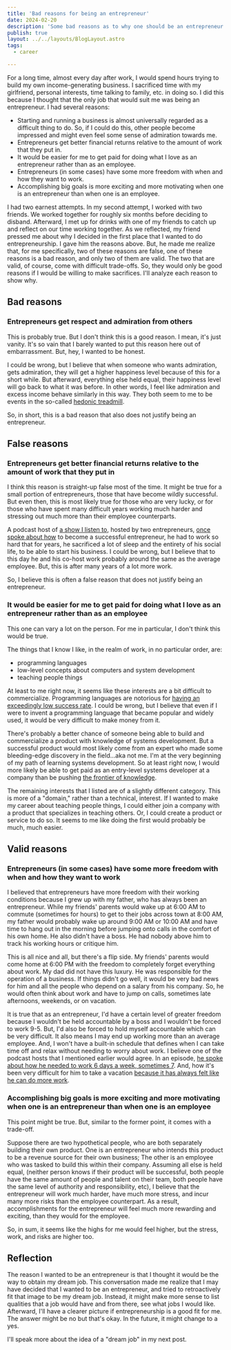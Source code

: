 ```yaml
---
title: 'Bad reasons for being an entrepreneur'
date: 2024-02-20
description: 'Some bad reasons as to why one should be an entrepreneur'
publish: true
layout: ../../layouts/BlogLayout.astro
tags:
  - career

---
```


For a long time, almost every day after work, I would spend hours trying to build my own income-generating business. I sacrificed time with my girlfriend, personal interests, time talking to family, etc. in doing so. I did this because I thought that the only job that would suit me was being an entrepreneur. I had several reasons:

- Starting and running a business is almost universally regarded as a difficult thing to do. So, if I could do this, other people become impressed and might even feel some sense of admiration towards me.
- Entrepreneurs get better financial returns relative to the amount of work that they put in.
- It would be easier for me to get paid for doing what I love as an entrepreneur rather than as an employee.
- Entrepreneurs (in some cases) have some more freedom with when and how they want to work.
- Accomplishing big goals is more exciting and more motivating when one is an entrepreneur than when one is an employee.

I had two earnest attempts. In my second attempt, I worked with two friends. We worked together for roughly six months before deciding to disband. Afterward, I met up for drinks with one of my friends to catch up and reflect on our time working together. As we reflected, my friend pressed me about why I decided in the first place that I wanted to do entrepreneurship. I gave him the reasons above. But, he made me realize that, for me specifically, two of these reasons are false, one of these reasons is a bad reason, and only two of them are valid. The two that are valid, of course, come with difficult trade-offs. So, they would only be good reasons if I would be willing to make sacrifices. I'll analyze each reason to show why.

## Bad reasons

### Entrepreneurs get respect and admiration from others

This is probably true. But I don't think this is a good reason. I mean, it's just vanity. It's so vain that I barely wanted to put this reason here out of embarrassment. But, hey, I wanted to be honest.

I could be wrong, but I believe that when someone who wants admiration, gets admiration, they will get a higher happiness level because of this for a short while. But afterward, everything else held equal, their happiness level will go back to what it was before. In other words, I feel like admiration and excess income behave similarly in this way. They both seem to me to be events in the so-called [hedonic treadmill](https://en.wikipedia.org/wiki/Hedonic_treadmill).

So, in short, this is a bad reason that also does not justify being an entrepreneur.

## False reasons

### Entrepreneurs get better financial returns relative to the amount of work that they put in

I think this reason is straight-up false most of the time. It might be true for a small portion of entrepreneurs, those that have become wildly successful. But even then, this is most likely true for those who are very lucky, or for those who have spent many difficult years working much harder and stressing out much more than their employee counterparts.

A podcast host of [a show I listen to](https://www.relay.fm/cortex), hosted by two entrepreneurs, [once spoke about how](https://pca.st/KqpS#t=5112.0) to become a successful entrepreneur, he had to work so hard that for years, he sacrificed a lot of sleep and the entirety of his social life, to be able to start his business. I could be wrong, but I believe that to this day he and his co-host work probably around the same as the average employee. But, this is after many years of a lot more work.

So, I believe this is often a false reason that does not justify being an entrepreneur.

### It would be easier for me to get paid for doing what I love as an entrepreneur rather than as an employee

This one can vary a lot on the person. For me in particular, I don't think this would be true.

The things that I know I like, in the realm of work, in no particular order, are:

- programming languages
- low-level concepts about computers and system development
- teaching people things

At least to me right now, it seems like these interests are a bit difficult to commercialize. Programming languages are notorious for [having an exceedingly low success rate](https://www.stroustrup.com/bs_faq.html#C++success). I could be wrong, but I believe that even if I were to invent a programming language that became popular and widely used, it would be very difficult to make money from it.

There's probably a better chance of someone being able to build and commercialize a product with knowledge of systems development. But a successful product would most likely come from an expert who made some bleeding-edge discovery in the field...aka not me. I'm at the very beginning of my path of learning systems development. So at least right now, I would more likely be able to get paid as an entry-level systems developer at a company than be pushing [the frontier of knowledge](https://paulgraham.com/getideas.html).

The remaining interests that I listed are of a slightly different category. This is more of a "domain," rather than a technical, interest. If I wanted to make my career about teaching people things, I could either join a company with a product that specializes in teaching others. Or, I could create a product or service to do so. It seems to me like doing the first would probably be much, much easier.

## Valid reasons

### Entrepreneurs (in some cases) have some more freedom with when and how they want to work

I believed that entrepreneurs have more freedom with their working conditions because I grew up with my father, who has always been an entrepreneur. While my friends' parents would wake up at 6:00 AM to commute (sometimes for hours) to get to their jobs across town at 8:00 AM, my father would probably wake up around 9:00 AM or 10:00 AM and have time to hang out in the morning before jumping onto calls in the comfort of his own home. He also didn't have a boss. He had nobody above him to track his working hours or critique him.

This is all nice and all, but there's a flip side. My friends' parents would come home at 6:00 PM with the freedom to completely forget everything about work. My dad did not have this luxury. He was responsible for the operation of a business. If things didn't go well, it would be very bad news for him and all the people who depend on a salary from his company. So, he would often think about work and have to jump on calls, sometimes late afternoons, weekends, or on vacation.

It is true that as an entrepreneur, I'd have a certain level of greater freedom because I wouldn't be held accountable by a boss and I wouldn't be forced to work 9-5. But, I'd also be forced to hold myself accountable which can be very difficult. It also means I may end up working more than an average employee. And, I won't have a built-in schedule that defines when I can take time off and relax without needing to worry about work. I believe one of the podcast hosts that I mentioned earlier would agree. In an episode, [he spoke about how he needed to work 6 days a week, sometimes 7](https://pca.st/fGVr#t=2157.0). And, how it's been very difficult for him to take a vacation [because it has always felt like he can do more work](https://pca.st/fGVr#t=3425.0).

### Accomplishing big goals is more exciting and more motivating when one is an entrepreneur than when one is an employee

This point might be true. But, similar to the former point, it comes with a trade-off.

Suppose there are two hypothetical people, who are both separately building their own product. One is an entrepreneur who intends this product to be a revenue source for their own business; The other is an employee who was tasked to build this within their company. Assuming all else is held equal, (neither person knows if their product will be successful, both people have the same amount of people and talent on their team, both people have the same level of authority and responsibility, etc), I believe that the entrepreneur will work much harder, have much more stress, and incur many more risks than the employee counterpart. As a result, accomplishments for the entrepreneur will feel much more rewarding and exciting, than they would for the employee.

So, in sum, it seems like the highs for me would feel higher, but the stress, work, and risks are higher too.

## Reflection

The reason I wanted to be an entrepreneur is that I thought it would be the way to obtain my dream job. This conversation made me realize that I may have decided that I wanted to be an entrepreneur, and tried to retroactively fit that image to be my dream job. Instead, it might make more sense to list qualities that a job would have and from there, see what jobs I would like. Afterward, I'll have a clearer picture if entrepreneurship is a good fit for me. The answer might be no but that's okay. In the future, it might change to a yes.

I'll speak more about the idea of a "dream job" in my next post.
